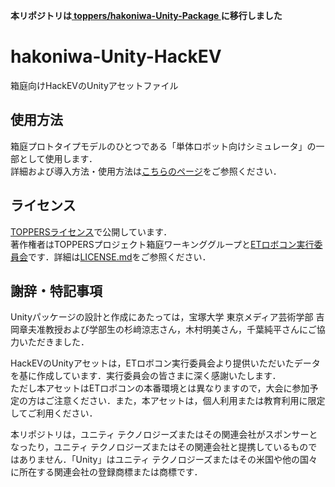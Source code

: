 **本リポジトリは[ toppers/hakoniwa-Unity-Package ](https://github.com/toppers/hakoniwa-Unity-Package)に移行しました** 

# hakoniwa-Unity-HackEV

箱庭向けHackEVのUnityアセットファイル  

## 使用方法

箱庭プロトタイプモデルのひとつである「単体ロボット向けシミュレータ」の一部として使用します．  
詳細および導入方法・使用方法は[こちらのページ](https://toppers.github.io/hakoniwa/prototypes/single-robot/)をご参照ください．

## ライセンス

[TOPPERSライセンス](https://www.toppers.jp/license.html)で公開しています．  
著作権者はTOPPERSプロジェクト箱庭ワーキンググループと[ETロボコン実行委員会](https://www.etrobo.jp/)です．詳細は[LICENSE.md](./LICENSE.md)をご参照ください．

## 謝辞・特記事項

Unityパッケージの設計と作成にあたっては，宝塚大学 東京メディア芸術学部 吉岡章夫准教授および学部生の杉﨑涼志さん，木村明美さん，千葉純平さんにご協力いただきました．

HackEVのUnityアセットは，ETロボコン実行委員会より提供いただいたデータを基に作成しています．実行委員会の皆さまに深く感謝いたします．  
ただし本アセットはETロボコンの本番環境とは異なりますので，大会に参加予定の方はご注意ください．また，本アセットは，個人利用または教育利用に限定してご利用ください．

本リポジトリは，ユニティ テクノロジーズまたはその関連会社がスポンサーとなったり，ユニティ テクノロジーズまたはその関連会社と提携しているものではありません．「Unity」はユニティ テクノロジーズまたはその米国や他の国々に所在する関連会社の登録商標または商標です．


